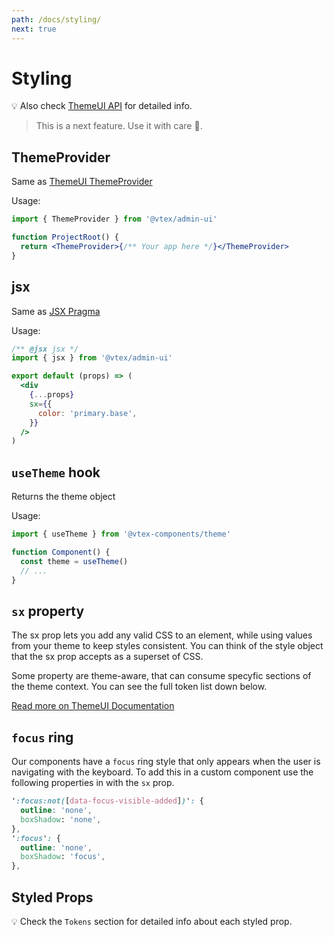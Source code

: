 ```yaml
---
path: /docs/styling/
next: true
---
```


# Styling

💡 Also check [ThemeUI API](https://theme-ui.com/api/) for detailed info.

<blockquote next="true">
  This is a next feature. Use it with care 😬.
</blockquote>

## ThemeProvider

Same as [ThemeUI ThemeProvider](https://theme-ui.com/guides/how-it-works/#themeprovider)

Usage:

```jsx static
import { ThemeProvider } from '@vtex/admin-ui'

function ProjectRoot() {
  return <ThemeProvider>{/** Your app here */}</ThemeProvider>
}
```

## jsx

Same as [JSX Pragma](https://theme-ui.com/guides/how-it-works/#jsx-pragma)

Usage:

```jsx static
/** @jsx jsx */
import { jsx } from '@vtex/admin-ui'

export default (props) => (
  <div
    {...props}
    sx={{
      color: 'primary.base',
    }}
  />
)
```

## `useTheme` hook

Returns the theme object

Usage:

```jsx static
import { useTheme } from '@vtex-components/theme'

function Component() {
  const theme = useTheme()
  // ...
}
```

## `sx` property

The sx prop lets you add any valid CSS to an element, while using values from your theme to keep styles consistent. You can think of the style object that the sx prop accepts as a superset of CSS.

Some property are theme-aware, that can consume specyfic sections of the theme context. You can see the full token list down below.

[Read more on ThemeUI Documentation](https://theme-ui.com/sx-prop)

## `focus` ring

Our components have a `focus` ring style that only appears when the user is navigating with the keyboard. To add this in a custom component use the following properties in with the `sx` prop.

```css
':focus:not([data-focus-visible-added])': {
  outline: 'none',
  boxShadow: 'none',
},
':focus': {
  outline: 'none',
  boxShadow: 'focus',
},
```

## Styled Props

💡 Check the `Tokens` section for detailed info about each styled prop.
